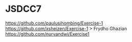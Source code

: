 # JSDCC7

https://github.com/paulusihombing/Exercise-1
https://github.com/xsheizen/Exercise-1 > Frydho Ghazian
https://github.com/nurvandwi/Exercise1
